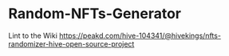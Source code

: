 # Random-NFTs-Generator
Lint to the Wiki https://peakd.com/hive-104341/@hivekings/nfts-randomizer-hive-open-source-project
